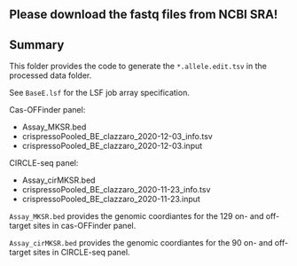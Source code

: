 ## Please download the fastq files from NCBI SRA!

## Summary

This folder provides the code to generate the `*.allele.edit.tsv` in the processed data folder.

See `BaseE.lsf` for the LSF job array specification.

Cas-OFFinder panel:

- Assay_MKSR.bed
- crispressoPooled_BE_clazzaro_2020-12-03_info.tsv
- crispressoPooled_BE_clazzaro_2020-12-03.input

CIRCLE-seq panel:

- Assay_cirMKSR.bed
- crispressoPooled_BE_clazzaro_2020-11-23_info.tsv
- crispressoPooled_BE_clazzaro_2020-11-23.input


`Assay_MKSR.bed` provides the genomic coordiantes for the 129 on- and off-target sites in cas-OFFinder panel.

`Assay_cirMKSR.bed` provides the genomic coordiantes for the 90 on- and off-target sites in CIRCLE-seq panel.

